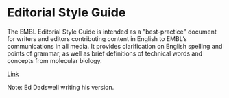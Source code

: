 # Editorial Style Guide

The EMBL Editorial Style Guide is intended as a "best-practice" document for writers and editors contributing content in English to EMBL’s communications in all media. It provides clarification on English spelling and points of grammar, as well as brief definitions of technical words and concepts from molecular biology.

[Link](http://dev-embl-editorial-style-guide.pantheonsite.io/)

Note: Ed Dadswell writing his version.
